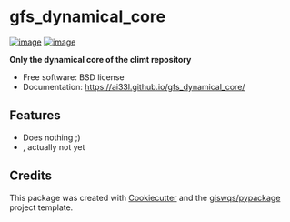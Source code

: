 # gfs_dynamical_core


[![image](https://img.shields.io/pypi/v/climt_core.svg)](https://pypi.python.org/pypi/climt_core)
[![image](https://img.shields.io/conda/vn/conda-forge/climt_core.svg)](https://anaconda.org/conda-forge/climt_core)


**Only the dynamical core of the climt repository**


-   Free software: BSD license
-   Documentation: https://ai33l.github.io/gfs_dynamical_core/

## Features

-   Does nothing ;)
-   , actually not yet

## Credits

This package was created with [Cookiecutter](https://github.com/cookiecutter/cookiecutter) and the [giswqs/pypackage](https://github.com/giswqs/pypackage) project template.
